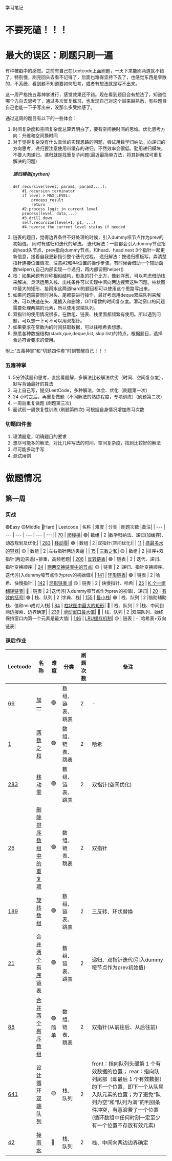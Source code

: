 学习笔记

# 不要死磕！！！
# 最大的误区：刷题只刷一遍
有种被戳中的感觉。之前有自己在Leetcode上面刷题，一天下来能刷两道就不错了，特别慢，刷完回头去看不记得了，后面也难得坚持下去了，也感觉东西是零散的，不系统，看到题不知道要如何思考，或者有想法就是写不出来。

这一周严格按五毒神掌进行，感觉效果还不错。现在看到题目会有想法了，知道往哪个方向去思考了，通过多次反复练习，也发现自己对这个越来越熟悉，有些题目自己也能一下子写出来，没那么多受挫感了。

通过这周的题目有以下的一些体会：
1.  时间复杂度和空间复杂度总算弄明白了，要有空间换时间的思维。优化思考方向：升维和空间换时间
2.  对于觉得复杂没有什么具体的实现思路的问题，尝试用数学归纳法，向递归的方向思考，递归要注意使用带缓存的递归，不然效率会很低。勤用递归模块，不要人肉递归。递归就是找重复子问题(最近最简单方法，将其拆解成可重复解决的问题)
    ##### 递归模板(python)   
        def recursive(level, param1, param2,...):
            #1.recursion terminator
            if level > MAX_LEVEL:
                process_result
                return
            #2.process logic in current level
            process(level, data,...)
            #3.drill down
            self.recursion(level+1, p1, ...)
            #4.reverse the current level status if needed
3. 链表的题目，觉得边界条件不好处理的时候，引入dummy哑节点作为prev的初始值。
   同时有递归和迭代的解法。
   迭代解法：一般都会引入dummy节点指向head头节点，prev指向dummy节点，和head、head.next 3个指针一起更新信息，接着自我更新指引整个迭代过程。
   递归解法：按递归模板写，弄清楚指针连接位置情况，注意#2和#4位置的操作步骤。有时候会借助一个辅助函数helper(),自己内部实现一个递归，再内部调用helper()
4. 栈：如果问题有对称相似结构，形象的打个比方，像剥洋葱，可以考虑借助栈来解决。灵活运用入栈、出栈条件可以实现中间向两边搜索这种问题。柱状图中最大的矩形、接雨水这两道hard的题目都可以使用这个思路写出来。
5. 如果问题需要同时对头、尾都要进行操作，最好考虑用deque双端队列来解决，可以快速在头、尾插入和删除，O(1)常数的时间复杂度。滑动窗口的问题需要处理两端的元素，所以使用双端队列。
6. 双指针的使用情况很多，在数组、链表、栈里面都频繁有使用。所以遇到问题，可以想一下可不可以用双指针。
7. 如果要求在常数内的时间获取数据，可以往哈希表想想。
8. 熟悉各种数据结构(stack,que,deque,list, skip list)的特点，根据题目，选择合适符合要求的使用。



附上“五毒神掌”和“切题四件套”时刻警醒自己！！！
### 五毒神掌
1. 5分钟读题和思考，直接看题解，多解法比较解法优劣（时间、空间复杂度），默写背诵最好的算法
2. 马上自己写，提交LeetCode，多种解法，体会、优化（刷题第一次）
3. 24 小时之后，再重复做题（不同解法的熟练程度，专项训练）(刷题第二次)
4. 一周后重复做题  (刷题第三次)
5. 面试前一周恢复性训练 (刷题第四次)
可根据自身情况增加练习次数

### 切题四件套
1. 理清题意，明确题目的要求
2. 想尽可能多的解法，对比几种写法的时间、空间复杂度，找到比较好的解法
3. 尽可能多动手写
4. 测试用例
   


# 做题情况

## 第一周
### 实战
🟢Easy  🟡Middle  🔴️Hard
| Leetcode | 名称 | 难度 | 分类 | 刷题次数 |备注|
| --- | --- | --- | --- | --- | ---|
| [70](https://leetcode.com/problems/climbing-stairs/discuss/?currentPage=1&orderBy=most_votes&query=) | [爬楼梯](https://leetcode-cn.com/problems/climbing-stairs/)| 🟢| 数组 | 2 |数学归纳法、递归(加缓存)、动态规划及优化|
| [283](https://leetcode.com/problems/move-zeroes/discuss/?currentPage=1&orderBy=most_votes&query=) | [移动零](https://leetcode-cn.com/problems/move-zeroes/)| 🟢 | 数组 | 2 |双指针(空间优化)|
| [11](https://leetcode.com/problems/container-with-most-water/discuss/?currentPage=1&orderBy=most_votes&query=) | [盛最多水的容器](https://leetcode-cn.com/problems/container-with-most-water/)| 🟡 | 数组 | 2 |左右指针两边夹逼 |
| [15](https://leetcode.com/problems/3sum/discuss/?currentPage=1&orderBy=most_votes&query=) | [三数之和](https://leetcode-cn.com/problems/3sum/)| 🟡 | 数组 | 2 |排序+双指针(两边夹逼)+排重，高频老题|
| [206](https://leetcode.com/problems/reverse-linked-list/discuss/?currentPage=1&orderBy=most_votes&query=) | [反转链表](https://leetcode-cn.com/problems/reverse-linked-list/)| 🟢 | 链表 | 2 | 迭代、递归、指针变换顺序|
| [24](https://leetcode.com/problems/swap-nodes-in-pairs/discuss/?currentPage=1&orderBy=most_votes&query=) | [两两交换链表中的节点](https://leetcode-cn.com/problems/swap-nodes-in-pairs/)| 🟡 | 链表 | 2 |递归、指针变换顺序、迭代(引入dummy哑节点作为prev的初始值)|
| [141](https://leetcode.com/problems/linked-list-cycle/discuss/?currentPage=1&orderBy=most_votes&query=) | [环形链表](https://leetcode-cn.com/problems/linked-list-cycle/)| 🟢 | 链表 | 2 |哈希、快慢指针|
| [142](https://leetcode.com/problems/linked-list-cycle-ii/discuss/?currentPage=1&orderBy=most_votes&query=) | [环形链表 II](https://leetcode-cn.com/problems/linked-list-cycle-ii/)| 🟡 | 链表 | 2 | 快慢指针、哈希|
| [25](https://leetcode.com/problems/reverse-nodes-in-k-group/discuss/?currentPage=1&orderBy=most_votes&query=) | [K 个一组翻转链表](https://leetcode-cn.com/problemsreverse-nodes-in-k-group/)| 🔴️ | 链表 | 2 |迭代(引入dummy哑节点作为prev的初值)、递归|
| [20](https://leetcode.com/problems/valid-parentheses/discuss/?currentPage=1&orderBy=most_votes&query=) | [有效的括号](https://leetcode-cn.com/problems/valid-parentheses/)| 🟢 | 栈、队列 | 2 |字典、栈|
| [155](https://leetcode.com/problems/min-stack/discuss/?currentPage=1&orderBy=most_votes&query=) | [最小栈](https://leetcode-cn.com/problems/min-stack/)| 🟢  | 栈、队列 | 2 |借助辅助栈、值和min成对入栈|
| [84](https://leetcode.com/problemslargest-rectangle-in-histogram/discuss/?currentPage=1&orderBy=most_votes&query=) | [柱状图中最大的矩形](https://leetcode-cn.com/problems/largest-rectangle-in-histogram/)| 🔴️ | 栈、队列 | 2 |栈、中间到两边搜索、边界确定|
| [239](https://leetcode.com/problems/sliding-window-maximum/discuss/?currentPage=1&orderBy=most_votes&query=) | [滑动窗口最大值](https://leetcode-cn.com/problems/sliding-window-maximum/)| 🔴️ | 栈、队列 | 2 |双端队列、始终保持窗口内第一个元素是最大值|
| [146](https://leetcode.com/problems/lru-cache/discuss/?currentPage=1&orderBy=most_votes&query=) | [LRU缓存机制](https://leetcode-cn.com/problems/lru-cache/)| 🟡  | 链表 | - |哈希表+双向链表|





### 课后作业
| Leetcode | 名称 | 难度 | 分类 | 刷题次数 |备注|
| --- | --- | --- | --- | --- |---|
| [66](https://leetcode.com/problems/plus-one/discuss/?currentPage=1&orderBy=most_votes&query=) | [加一](https://leetcode-cn.com/problems/plus-one/)| 🟢 | 数组、链表、跳表 | 2 |-|
| [1](https://leetcode.com/problems/two-sum/discuss/?currentPage=1&orderBy=most_votes&query=) | [两数之和](https://leetcode-cn.com/problems/two-sum/)| 🟢  | 数组、链表、跳表 | 2 |哈希|
| [283](https://leetcode.com/problems/move-zeroes/discuss/?currentPage=1&orderBy=most_votes&query=) | [移动零](https://leetcode-cn.com/problems/move-zeroes/)| 🟢  | 数组、链表、跳表 | 2 |双指针(空间优化)|
| [26](https://leetcode.com/problems/remove-duplicates-from-sorted-array/discuss/?currentPage=1&orderBy=most_votes&query=) | [删除排序数组中的重复项](https://leetcode-cn.com/problems/remove-duplicates-from-sorted-array/)| 🟢 | 数组、链表、跳表 | 2 |双指针|
| [189](https://leetcode.com/problems/rotate-array/discuss/?currentPage=1&orderBy=most_votes&query=) | [旋转数组](https://leetcode-cn.com/problems/rotate-array/)| 🟢 | 数组、链表、跳表 | 2 | 三反转、环状替换|
| [21](https://leetcode.com/problems/merge-two-sorted-lists/discuss/?currentPage=1&orderBy=most_votes&query=) | [合并两个有序链表](https://leetcode-cn.com/problems/merge-two-sorted-lists/)| 🟢 | 数组、链表、跳表 | 2 |递归、双指针迭代(引入dummy哑节点作为prev初始值)|
| [88](https://leetcode.com/problems/merge-sorted-array/discuss/?currentPage=1&orderBy=most_votes&query=) | [合并两个有序数组](https://leetcode-cn.com/problems/merge-sorted-array/)| 🟢 简单 | 数组、链表、跳表 |  2 |双指针(从前往后、从后往前) |
| [641](https://leetcode.com/problems/design-circular-deque/discuss/?currentPage=1&orderBy=most_votes&query=) | [设计循环双端队列](https://leetcode-cn.com/problems/design-circular-deque/)| 🟡  | 栈、队列 | 2 |front：指向队列头部第 1 个有效数据的位置；  rear：指向队列尾部（即最后 1 个有效数据）的下一个位置，即下一个从队尾入队元素的位置；为了避免“队列为空”和“队列为满”的判别条件冲突，有意浪费了一个位置(循环数组中任何时刻一定至少有一个位置不存放有效元素)|
| [42](https://leetcode.com/problems/trapping-rain-water/discuss/?currentPage=1&orderBy=most_votes&query=) | [接雨水](https://leetcode-cn.com/problems/trapping-rain-water/)| 🔴️  | 栈、队列 | 2 |栈、中间向两边边界确定|
